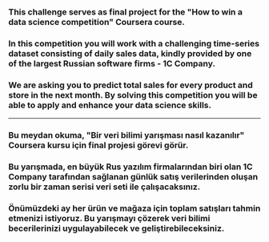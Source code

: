 ### This challenge serves as final project for the "How to win a data science competition" Coursera course.

### In this competition you will work with a challenging time-series dataset consisting of daily sales data, kindly provided by one of the largest Russian software firms - 1C Company. 

### We are asking you to predict total sales for every product and store in the next month. By solving this competition you will be able to apply and enhance your data science skills.
----------------------------
### Bu meydan okuma, "Bir veri bilimi yarışması nasıl kazanılır" Coursera kursu için final projesi görevi görür.

### Bu yarışmada, en büyük Rus yazılım firmalarından biri olan 1C Company tarafından sağlanan günlük satış verilerinden oluşan zorlu bir zaman serisi veri seti ile çalışacaksınız.

### Önümüzdeki ay her ürün ve mağaza için toplam satışları tahmin etmenizi istiyoruz. Bu yarışmayı çözerek veri bilimi becerilerinizi uygulayabilecek ve geliştirebileceksiniz.
